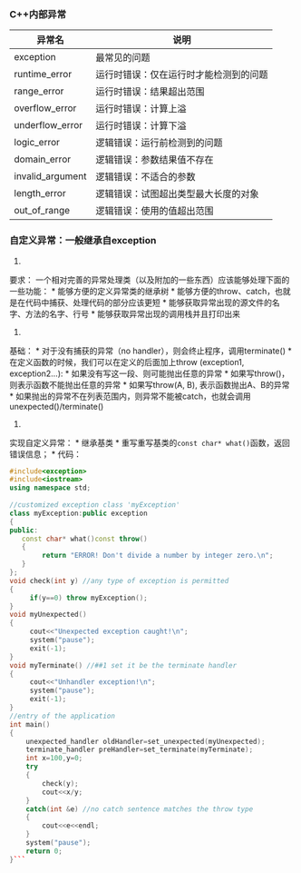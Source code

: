 ### C++内部异常
| 异常名 | 说明 |
| -- | -- |
| exception | 最常见的问题 |
| runtime_error | 运行时错误：仅在运行时才能检测到的问题 |
| range_error | 运行时错误：结果超出范围 |
| overflow_error | 运行时错误：计算上溢 |
| underflow_error | 运行时错误：计算下溢 |
| logic_error | 逻辑错误：运行前检测到的问题 |
| domain_error | 逻辑错误：参数结果值不存在 |
| invalid_argument | 逻辑错误：不适合的参数 |
| length_error | 逻辑错误：试图超出类型最大长度的对象 |
| out_of_range | 逻辑错误：使用的值超出范围 |


### 自定义异常：一般继承自exception

1. 
要求：
一个相对完善的异常处理类（以及附加的一些东西）应该能够处理下面的一些功能：
    * 
能够方便的定义异常类的继承树
    * 
 能够方便的throw、catch，也就是在代码中捕获、处理代码的部分应该更短
    * 
能够获取异常出现的源文件的名字、方法的名字、行号
    * 
能够获取异常出现的调用栈并且打印出来

1. 
基础：
    * 
对于没有捕获的异常（no handler），则会终止程序，调用terminate()
    * 
在定义函数的时候，我们可以在定义的后面加上throw (exception1, exception2…):
        * 
如果没有写这一段、则可能抛出任意的异常
        * 
如果写throw()，则表示函数不能抛出任意的异常
        * 
如果写throw(A, B), 表示函数抛出A、B的异常
    * 
如果抛出的异常不在列表范围内，则异常不能被catch，也就会调用unexpected()/terminate()

1. 
实现自定义异常：
    * 
继承基类
    * 
重写重写基类的```const char* what()```函数，返回错误信息；
    * 
代码：
```C++
#include<exception>    
#include<iostream>    
using namespace std;    
　
//customized exception class 'myException'    
class myException:public exception    
{    
public:    
   const char* what()const throw()    
   {    
        return "ERROR! Don't divide a number by integer zero.\n";    
   }        
};    
void check(int y) //any type of exception is permitted    
{    
     if(y==0) throw myException();    
}    
void myUnexpected()    
{    
     cout<<"Unexpected exception caught!\n";    
     system("pause");    
     exit(-1);    
}    
void myTerminate() //##1 set it be the terminate handler    
{    
     cout<<"Unhandler exception!\n";    
     system("pause");    
     exit(-1);    
}    
//entry of the application    
int main()    
{    
    unexpected_handler oldHandler=set_unexpected(myUnexpected);    
    terminate_handler preHandler=set_terminate(myTerminate);    
    int x=100,y=0;    
    try    
    {    
        check(y);    
        cout<<x/y;    
    }    
    catch(int &e) //no catch sentence matches the throw type    
    {    
        cout<<e<<endl;    
    }    
    system("pause");    
    return 0;    
}```